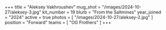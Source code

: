 +++
title = "Aleksey Vakhroushev"
mug_shot = "/images/2024-10-27/aleksey-3.jpg"
kit_number = 19
blurb = "From the Saltmines"
year_joined = "2024"
active = true
photos = [ "/images/2024-10-27/aleksey-2.jpg" ]
position = "Forward"
teams = [ "OG Frothers" ]
+++

